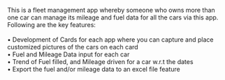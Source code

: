 This is a fleet management app whereby someone who owns more than one car can manage its mileage and fuel data for all the cars via this app. Following are the key features:<br/><br/>
•	Development of Cards for each app where you can capture and place customized pictures of the cars on each card<br/>
•	Fuel and Mileage Data input for each car<br/>
•	Trend of Fuel filled, and Mileage driven for a car w.r.t the dates<br/>
•	Export the fuel and/or mileage data to an excel file feature<br/>

